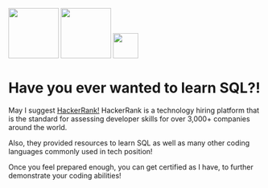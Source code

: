 <img Logo src="https://wizardsourcer.com/wp-content/uploads/2021/10/HackerRank-logo.png" width="100"> <img src="https://1000logos.net/wp-content/uploads/2020/08/MySQL-Logo.png" width="100"> <img src="https://github.com/user-attachments/assets/85aa484a-7f87-4edd-81d3-a771dd03f27d" width ="50">


# Have you ever wanted to learn SQL?! 

May I suggest [HackerRank!](https://www.hackerrank.com/domains/sql)
HackerRank is a technology hiring platform that is the standard for assessing developer skills for over 3,000+ companies around the world.

Also, they provided resources to learn SQL as well as many other coding languages commonly used in tech position!

Once you feel prepared enough, you can get certified as I have, to further demonstrate your coding abilities!
